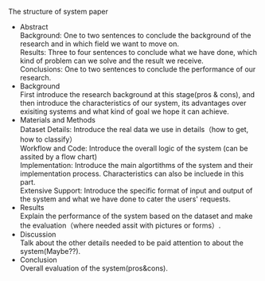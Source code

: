 The structure of system paper
- Abstract  
Background: One to two sentences to conclude the background of the research and in which field we want to move on.  
Results: Three to four sentences to conclude what we have done, which kind of problem can we solve and the result we receive.  
Conclusions: One to two sentences to conclude the performance of our research.  
- Background  
First introduce the research background at this stage(pros & cons), and then introduce the characteristics of our system, its advantages over exisiting systems and what kind of goal we hope it can achieve.   
- Materials and Methods  
Dataset Details: Introduce the real data we use in details（how to get, how to classify）  
Workflow and Code: Introduce the overall logic of the system (can be assited by a flow chart)  
Implementation: Introduce the main algortithms of the system and their implementation process. Characteristics can also be incluede in this part.  
Extensive Support: Introduce the specific format of input and output of the system and what we have done to cater the users' requests.  
- Results  
Explain the performance of the system based on the dataset and make the evaluation（where needed assit with pictures or forms）.   
- Discussion  
Talk about the other details needed to be paid attention to about the system(Maybe??).  
- Conclusion  
Overall evaluation of the system(pros&cons).
